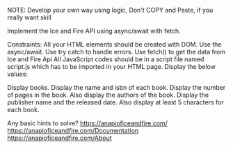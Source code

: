 NOTE: Develop your own way using logic, Don't COPY and Paste, if you really want skill

Implement the Ice and Fire API using async/await with fetch.

Constraints:
All your HTML elements should be created with DOM.
Use the async/await.
Use try catch to handle errors.
Use fetch() to get the data from Ice and Fire Api
All JavaScript codes should be in a script file named script.js which has to be imported in your HTML page.
Display the below values:

Display books.
Display the name and isbn of each book.
Display the number of pages in the book.
Also display the authors of the book.
Display the publisher name and the released date.
Also display at least 5 characters for each book.

Any basic hints to solve?
https://anapioficeandfire.com/
https://anapioficeandfire.com/Documentation
https://anapioficeandfire.com/About
